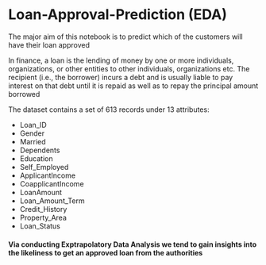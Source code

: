 # Loan-Approval-Prediction (EDA) 
The major aim of this notebook is to predict which of the customers will have their loan approved

In finance, a loan is the lending of money by one or more individuals, organizations, or other entities to other individuals, organizations etc. The recipient (i.e., the borrower) incurs a debt and is usually liable to pay interest on that debt until it is repaid as well as to repay the principal amount borrowed

The dataset contains a set of 613 records under 13 attributes:
- Loan_ID	
- Gender	
- Married	
- Dependents	
- Education	
- Self_Employed	
- ApplicantIncome	
- CoapplicantIncome	
- LoanAmount	
- Loan_Amount_Term	
- Credit_History	
- Property_Area	
- Loan_Status

#### Via conducting Exptrapolatory Data Analysis we tend to gain insights into the likeliness to get an approved loan from the authorities
